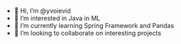 - 👋 Hi, I’m @yvoievid
- 👀 I’m interested in Java in ML
- 🌱 I’m currently learning Spring Framework and Pandas
- 💞️ I’m looking to collaborate on interesting projects

<!---
yvoievid/yvoievid is a ✨ special ✨ repository because its `README.md` (this file) appears on your GitHub profile.
You can click the Preview link to take a look at your changes.
--->
